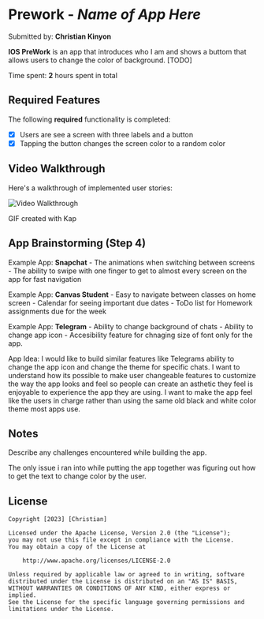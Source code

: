 # Prework - *Name of App Here*

Submitted by: **Christian Kinyon**

**IOS PreWork** is an app that introduces who I am and shows a buttom that allows users to change the color of background. [TODO] 

Time spent: **2** hours spent in total

## Required Features

The following **required** functionality is completed:

- [x] Users are see a screen with three labels and a button
- [x] Tapping the button changes the screen color to a random color
 
## Video Walkthrough

Here's a walkthrough of implemented user stories:

<img src='http://i.imgur.com/link/to/your/gif/file.gif' title='Video Walkthrough' width='' alt='Video Walkthrough' />

<!-- Replace this with whatever GIF tool you used! -->
GIF created with Kap  
<!-- Recommended tools:
[Kap](https://getkap.co/) for macOS
[ScreenToGif](https://www.screentogif.com/) for Windows
[peek](https://github.com/phw/peek) for Linux. -->

## App Brainstorming (Step 4)

Example App: **Snapchat**
    - The animations when switching between screens
    - The ability to swipe with one finger to get to almost every screen on the app for fast navigation
    
Example App: **Canvas Student**
    - Easy to navigate between classes on home screen
    - Calendar for seeing important due dates
    - ToDo list for Homework assignments due for the week
    
Example App: **Telegram**
    - Ability to change background of chats
    - Ability to change app icon
    - Accesibility feature for chnaging size of font only for the app.
    
App Idea:
    I would like to build similar features like Telegrams ability to change the app icon and change the theme for specific chats. I want to understand how its possible to make user changeable features to customize the way the app looks and feel so people can create an asthetic they feel is enjoyable to experience the app they are using. I want to make the app feel like the users in charge rather than using the same old black and white color theme most apps use.
    
## Notes

Describe any challenges encountered while building the app.

The only issue i ran into while putting the app together was figuring out how to get the text to change color by the user.

## License

    Copyright [2023] [Christian]

    Licensed under the Apache License, Version 2.0 (the "License");
    you may not use this file except in compliance with the License.
    You may obtain a copy of the License at

        http://www.apache.org/licenses/LICENSE-2.0

    Unless required by applicable law or agreed to in writing, software
    distributed under the License is distributed on an "AS IS" BASIS,
    WITHOUT WARRANTIES OR CONDITIONS OF ANY KIND, either express or implied.
    See the License for the specific language governing permissions and
    limitations under the License.
